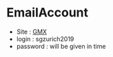 # EmailAccount

- Site : [GMX](https://gmx.com)
- login : sgzurich2019
- password : will be given in time
